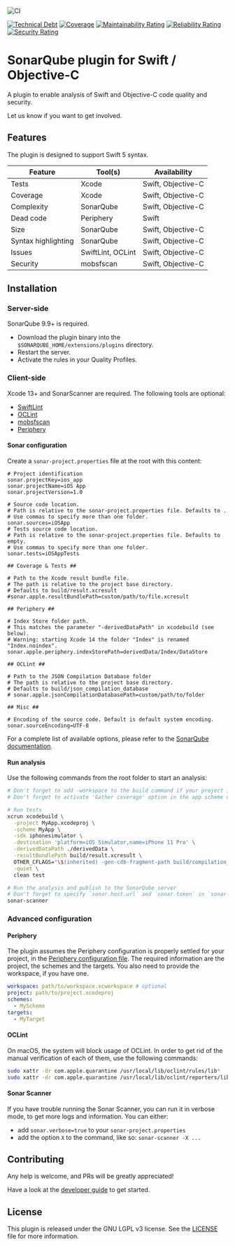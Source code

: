 
![CI](https://github.com/insideapp-oss/sonar-flutter/workflows/CI/badge.svg)

[![Technical Debt](https://sonarcloud.io/api/project_badges/measure?project=insideapp-oss_sonar-apple&metric=sqale_index)](https://sonarcloud.io/summary/new_code?id=insideapp-oss_sonar-apple)
[![Coverage](https://sonarcloud.io/api/project_badges/measure?project=insideapp-oss_sonar-apple&metric=coverage)](https://sonarcloud.io/summary/new_code?id=insideapp-oss_sonar-apple)
[![Maintainability Rating](https://sonarcloud.io/api/project_badges/measure?project=insideapp-oss_sonar-apple&metric=sqale_rating)](https://sonarcloud.io/summary/new_code?id=insideapp-oss_sonar-apple)
[![Reliability Rating](https://sonarcloud.io/api/project_badges/measure?project=insideapp-oss_sonar-apple&metric=reliability_rating)](https://sonarcloud.io/summary/new_code?id=insideapp-oss_sonar-apple)
[![Security Rating](https://sonarcloud.io/api/project_badges/measure?project=insideapp-oss_sonar-apple&metric=security_rating)](https://sonarcloud.io/summary/new_code?id=insideapp-oss_sonar-apple)


# SonarQube plugin for Swift / Objective-C

A plugin to enable analysis of Swift and Objective-C code quality and security.

Let us know if you want to get involved.

## Features

The plugin is designed to support Swift 5 syntax.

| Feature             | Tool(s)           | Availability       |
|---------------------|-------------------|--------------------|
| Tests               | Xcode             | Swift, Objective-C |
| Coverage            | Xcode             | Swift, Objective-C |
| Complexity          | SonarQube         | Swift, Objective-C |
| Dead code           | Periphery         | Swift              |
| Size                | SonarQube         | Swift, Objective-C |
| Syntax highlighting | SonarQube         | Swift, Objective-C |
| Issues              | SwiftLint, OCLint | Swift, Objective-C |
| Security            | mobsfscan         | Swift, Objective-C |

## Installation

### Server-side

SonarQube 9.9+ is required.

- Download the plugin binary into the ``$SONARQUBE_HOME/extensions/plugins`` directory.
- Restart the server.
- Activate the rules in your Quality Profiles.

### Client-side

Xcode 13+ and SonarScanner are required.
The following tools are optional:

- [SwiftLint](https://github.com/realm/SwiftLint)
- [OCLint](https://oclint.org/)
- [mobsfscan](https://github.com/MobSF/mobsfscan)
- [Periphery](https://github.com/peripheryapp/periphery)

#### Sonar configuration

Create a ``sonar-project.properties`` file at the root with this content:

```properties
# Project identification
sonar.projectKey=ios_app
sonar.projectName=iOS App
sonar.projectVersion=1.0
	
# Source code location.
# Path is relative to the sonar-project.properties file. Defaults to .
# Use commas to specify more than one folder.
sonar.sources=iOSApp
# Tests source code location.
# Path is relative to the sonar-project.properties file. Defaults to empty.
# Use commas to specify more than one folder.
sonar.tests=iOSAppTests

## Coverage & Tests ##

# Path to the Xcode result bundle file. 
# The path is relative to the project base directory.
# Defaults to build/result.xcresult
#sonar.apple.resultBundlePath=custom/path/to/file.xcresult

## Periphery ##

# Index Store folder path.
# This matches the parameter "-derivedDataPath" in xcodebuild (see below).
# Warning: starting Xcode 14 the folder "Index" is renamed "Index.noindex".
sonar.apple.periphery.indexStorePath=derivedData/Index/DataStore

## OCLint ##

# Path to the JSON Compilation Database folder
# The path is relative to the project base directory.
# Defaults to build/json_compilation_database
# sonar.apple.jsonCompilationDatabasePath=custom/path/to/folder

## Misc ##

# Encoding of the source code. Default is default system encoding.
sonar.sourceEncoding=UTF-8
```

For a complete list of available options, please refer to the [SonarQube documentation](https://docs.sonarqube.org/latest/analysis/analysis-parameters/).

#### Run analysis

Use the following commands from the root folder to start an analysis:

```bash
# Don't forget to add -workspace to the build command if your project is part of a workspace
# Don't forget to activate 'Gather coverage' option in the app scheme or add '-enableCodeCoverage YES' to the following command

# Run tests 
xcrun xcodebuild \
  -project MyApp.xcodeproj \
  -scheme MyApp \
  -sdk iphonesimulator \
  -destination 'platform=iOS Simulator,name=iPhone 11 Pro' \
  -derivedDataPath ./derivedData \
  -resultBundlePath build/result.xcresult \
  OTHER_CFLAGS="\$(inherited) -gen-cdb-fragment-path build/compilation_database" \
  -quiet \
  clean test

# Run the analysis and publish to the SonarQube server
# Don't forget to specify `sonar.host.url` and `sonar.token` in `sonar-project.properties` or supply it to the following command.
sonar-scanner
```

### Advanced configuration

#### Periphery

The plugin assumes the Periphery configuration is properly settled for your project, in the [Periphery configuration file](https://github.com/peripheryapp/periphery#configuration).
The required information are the project, the schemes and the targets. You also need to provide the workspace, if you have one.
```yaml
workspace: path/to/workspace.xcworkspace # optional
project: path/to/project.xcodeproj
schemes:
  - MyScheme
targets:
  - MyTarget
```

#### OCLint

On macOS, the system will block usage of OCLint. In order to get rid of the manual verification of each of them, use the following commands:

```bash
sudo xattr -dr com.apple.quarantine /usr/local/lib/oclint/rules/lib*
sudo xattr -dr com.apple.quarantine /usr/local/lib/oclint/reporters/lib*
```

#### Sonar Scanner

If you have trouble running the Sonar Scanner, you can run it in verbose mode, to get more logs and information.
You can either:
- add `sonar.verbose=true` to your `sonar-project.properties`
- add the option `X` to the command, like so: `sonar-scanner -X ...`

## Contributing

Any help is welcome, and PRs will be greatly appreciated!

Have a look at the [developer guide](https://github.com/insideapp-oss/sonar-apple/blob/main/DEVELOP.md) to get started.

## License

This plugin is released under the GNU LGPL v3 license. See the [LICENSE](https://github.com/insideapp-oss/sonar-apple/blob/main/LICENSE.md) file for more information.
